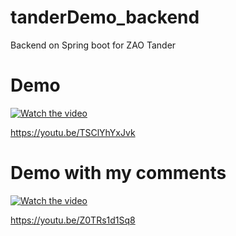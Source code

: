 # tanderDemo_backend
Backend on Spring boot for ZAO Tander

# Demo

[![Watch the video](https://i.imgur.com/vKb2F1B.png)](https://youtu.be/TSClYhYxJvk)

https://youtu.be/TSClYhYxJvk


# Demo with my comments

[![Watch the video](https://i.imgur.com/vKb2F1B.png)](https://youtu.be/Z0TRs1d1Sq8)

https://youtu.be/Z0TRs1d1Sq8
